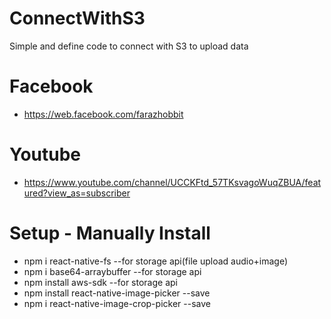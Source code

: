 # ConnectWithS3
Simple and define code to connect with S3 to upload data

# Facebook

- https://web.facebook.com/farazhobbit

# Youtube

- https://www.youtube.com/channel/UCCKFtd_57TKsvagoWuqZBUA/featured?view_as=subscriber


# Setup - Manually Install

-   npm i react-native-fs --for storage api(file upload audio+image)
-   npm i base64-arraybuffer --for storage api
-   npm install aws-sdk   --for storage api
-   npm install react-native-image-picker --save 
-   npm i react-native-image-crop-picker --save
